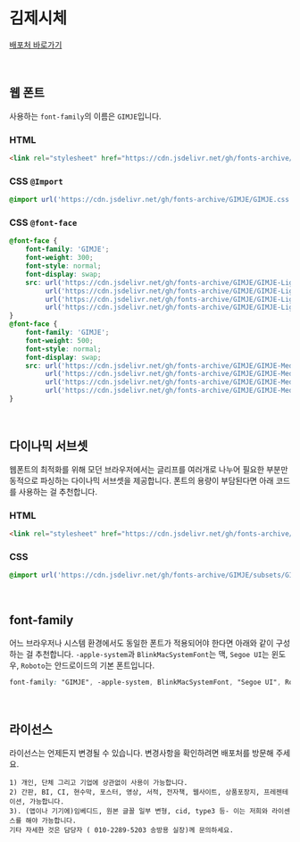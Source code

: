 # 김제시체

[배포처 바로가기](https://www.gimje.go.kr/index.gimje?menuCd=DOM_000000102003002001)

&nbsp;

## 웹 폰트

사용하는 `font-family`의 이름은 `GIMJE`입니다.

### HTML

```html
<link rel="stylesheet" href="https://cdn.jsdelivr.net/gh/fonts-archive/GIMJE/GIMJE.css" type="text/css"/>
```

### CSS `@Import`

```css
@import url('https://cdn.jsdelivr.net/gh/fonts-archive/GIMJE/GIMJE.css');
```

### CSS `@font-face`

```css
@font-face {
    font-family: 'GIMJE';
    font-weight: 300;
    font-style: normal;
    font-display: swap;
    src: url('https://cdn.jsdelivr.net/gh/fonts-archive/GIMJE/GIMJE-Light.woff2') format('woff2'),
         url('https://cdn.jsdelivr.net/gh/fonts-archive/GIMJE/GIMJE-Light.woff') format('woff'),
         url('https://cdn.jsdelivr.net/gh/fonts-archive/GIMJE/GIMJE-Light.otf') format('opentype'),
         url('https://cdn.jsdelivr.net/gh/fonts-archive/GIMJE/GIMJE-Light.ttf') format('truetype');
}
@font-face {
    font-family: 'GIMJE';
    font-weight: 500;
    font-style: normal;
    font-display: swap;
    src: url('https://cdn.jsdelivr.net/gh/fonts-archive/GIMJE/GIMJE-Medium.woff2') format('woff2'),
         url('https://cdn.jsdelivr.net/gh/fonts-archive/GIMJE/GIMJE-Medium.woff') format('woff'),
         url('https://cdn.jsdelivr.net/gh/fonts-archive/GIMJE/GIMJE-Medium.otf') format('opentype'),
         url('https://cdn.jsdelivr.net/gh/fonts-archive/GIMJE/GIMJE-Medium.ttf') format('truetype');
}
```

&nbsp;

## 다이나믹 서브셋

웹폰트의 최적화를 위해 모던 브라우저에서는 글리프를 여러개로 나누어 필요한 부분만 동적으로 파싱하는 다이나믹 서브셋을 제공합니다. 폰트의 용량이 부담된다면 아래 코드를 사용하는 걸 추천합니다.

### HTML

```html
<link rel="stylesheet" href="https://cdn.jsdelivr.net/gh/fonts-archive/GIMJE/subsets/GIMJE-dynamic-subset.css" type="text/css"/>
```

### CSS

```css
@import url('https://cdn.jsdelivr.net/gh/fonts-archive/GIMJE/subsets/GIMJE-dynamic-subset.css');
```

&nbsp;

## font-family

어느 브라우저나 시스템 환경에서도 동일한 폰트가 적용되어야 한다면 아래와 같이 구성하는 걸 추천합니다. `-apple-system`과 `BlinkMacSystemFont`는 맥, `Segoe UI`는 윈도우, `Roboto`는 안드로이드의 기본 폰트입니다.


```css
font-family: "GIMJE", -apple-system, BlinkMacSystemFont, "Segoe UI", Roboto, Oxygen, Ubuntu, Cantarell, "Open Sans", "Helvetica Neue", sans-serif;
```

&nbsp;

## 라이선스

라이선스는 언제든지 변경될 수 있습니다. 변경사항을 확인하려면 배포처를 방문해 주세요.

```
1) 개인, 단체 그리고 기업에 상관없이 사용이 가능합니다. 
2) 간판, BI, CI, 현수막, 포스터, 영상, 서적, 전자책, 웹사이트, 상품포장지, 프레젠테이션, 가능합니다. 
3). (앱이나 기기에)임베디드, 원본 글꼴 일부 변형, cid, type3 등- 이는 저희와 라이센스를 해야 가능합니다. 
기타 자세한 것은 담당자 ( 010-2289-5203 송방용 실장)께 문의하세요.
```
